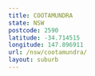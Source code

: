 ```yaml
---
title: COOTAMUNDRA
state: NSW
postcode: 2590
latitude: -34.714515
longitude: 147.896911
url: /nsw/cootamundra/
layout: suburb
---
```

